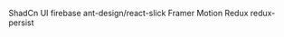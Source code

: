 <!-- Tasks Completed -->



<!-- Tests Completed -->


<!-- Packages -->
ShadCn UI
firebase
ant-design/react-slick
Framer Motion
Redux
redux-persist